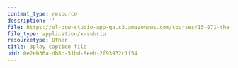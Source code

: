 ```yaml
---
content_type: resource
description: ''
file: https://ol-ocw-studio-app-qa.s3.amazonaws.com/courses/15-071-the-analytics-edge-spring-2017/0e2eb36adb8b51bd8eeb2f93932c1f54_2rnsbodsJVc.vtt
file_type: application/x-subrip
resourcetype: Other
title: 3play caption file
uid: 0e2eb36a-db8b-51bd-8eeb-2f93932c1f54
---
```

